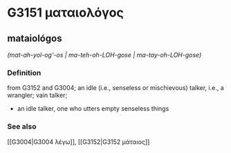 # G3151 ματαιολόγος

## mataiológos

_(mat-ah-yol-og'-os | ma-teh-oh-LOH-gose | ma-tay-oh-LOH-gose)_

### Definition

from G3152 and G3004; an idle (i.e., senseless or mischievous) talker, i.e., a wrangler; vain talker; 

- an idle talker, one who utters empty senseless things

### See also

[[G3004|G3004 λέγω]], [[G3152|G3152 μάταιος]]
